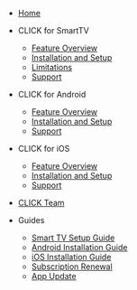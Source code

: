 <!-- docs/_sidebar.md -->

* [Home](README.md)

* CLICK for SmartTV  
  * [Feature Overview](overview_tv.md)
  * [Installation and Setup](install_tv.md)
  * [Limitations](limitations_tv.md)
  * [Support](support.md)

* CLICK for Android  
  * [Feature Overview](overview_android.md)
  * [Installation and Setup](install_android.md)
  * [Support](support.md)

* CLICK for iOS  
  * [Feature Overview](overview_ios.md)
  * [Installation and Setup](install_ios.md)
  * [Support](support.md)

* [CLICK Team](join.md)

* Guides  
  * [Smart TV Setup Guide](install_tv.md)
  * [Android Installation Guide](install_android.md)
  * [iOS Installation Guide](install_ios.md)
  * [Subscription Renewal](renewal.md)
  * [App Update](update.md)
